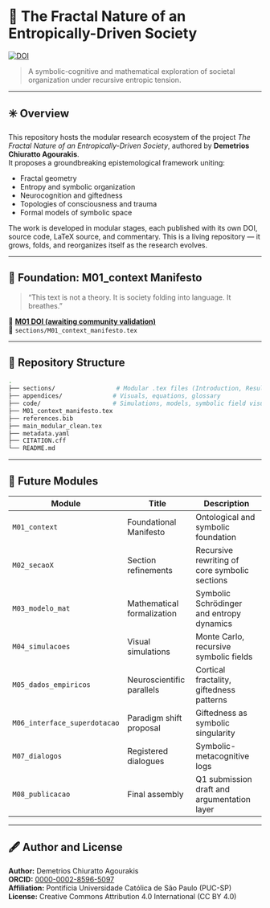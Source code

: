 # 🧠 The Fractal Nature of an Entropically-Driven Society

[![DOI](https://zenodo.org/badge/DOI/10.5281/zenodo.16533374.svg)](https://doi.org/10.5281/zenodo.16533374)

> A symbolic-cognitive and mathematical exploration of societal organization under recursive entropic tension.

---

## ✳️ Overview

This repository hosts the modular research ecosystem of the project *The Fractal Nature of an Entropically-Driven Society*, authored by **Demetrios Chiuratto Agourakis**.  
It proposes a groundbreaking epistemological framework uniting:

- Fractal geometry
- Entropy and symbolic organization
- Neurocognition and giftedness
- Topologies of consciousness and trauma
- Formal models of symbolic space

The work is developed in modular stages, each published with its own DOI, source code, LaTeX source, and commentary. This is a living repository — it grows, folds, and reorganizes itself as the research evolves.

---

## 📌 Foundation: M01_context Manifesto

> “This text is not a theory. It is society folding into language. It breathes.”

🔗 **[M01 DOI (awaiting community validation)](https://doi.org/10.5281/zenodo.16533374)**  
📄 `sections/M01_context_manifesto.tex`

---

## 📁 Repository Structure

```bash
.
├── sections/                 # Modular .tex files (Introduction, Results, Interludes, etc.)
├── appendices/              # Visuals, equations, glossary
├── code/                    # Simulations, models, symbolic field visualizations
├── M01_context_manifesto.tex
├── references.bib
├── main_modular_clean.tex
├── metadata.yaml
├── CITATION.cff
└── README.md
```

---

## 🔬 Future Modules

| Module | Title | Description |
|--------|-------|-------------|
| `M01_context` | Foundational Manifesto | Ontological and symbolic foundation |
| `M02_secaoX` | Section refinements | Recursive rewriting of core symbolic sections |
| `M03_modelo_mat` | Mathematical formalization | Symbolic Schrödinger and entropy dynamics |
| `M04_simulacoes` | Visual simulations | Monte Carlo, recursive symbolic fields |
| `M05_dados_empiricos` | Neuroscientific parallels | Cortical fractality, giftedness patterns |
| `M06_interface_superdotacao` | Paradigm shift proposal | Giftedness as symbolic singularity |
| `M07_dialogos` | Registered dialogues | Symbolic-metacognitive logs |
| `M08_publicacao` | Final assembly | Q1 submission draft and argumentation layer |

---

## 🖋️ Author and License

**Author:** Demetrios Chiuratto Agourakis  
**ORCID:** [0000-0002-8596-5097](https://orcid.org/0000-0002-8596-5097)  
**Affiliation:** Pontifícia Universidade Católica de São Paulo (PUC-SP)  
**License:** Creative Commons Attribution 4.0 International (CC BY 4.0)
